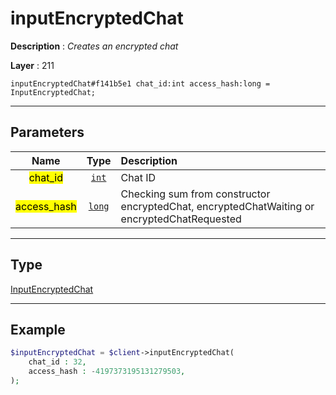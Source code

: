 # inputEncryptedChat

**Description** : *Creates an encrypted chat*

**Layer** : 211

```tl
inputEncryptedChat#f141b5e1 chat_id:int access_hash:long = InputEncryptedChat;
```

---

## Parameters

| Name | Type | Description |
| :---: | :---: | :--- |
| <mark>chat_id</mark> | [`int`](type/int) | Chat ID |
| <mark>access_hash</mark> | [`long`](type/long) | Checking sum from constructor encryptedChat, encryptedChatWaiting or encryptedChatRequested |

---

## Type

[InputEncryptedChat](type/InputEncryptedChat)

---

## Example

```php
$inputEncryptedChat = $client->inputEncryptedChat(
	chat_id : 32,
	access_hash : -4197373195131279503,
);
```